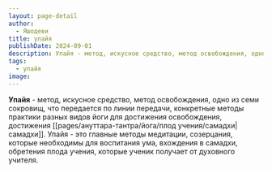 ```yaml
---
layout: page-detail
author:
  - Яшодеви
title: упайя
publishDate: 2024-09-01
description: Упайя - метод, искусное средство, метод освобождения, одно из семи сокровищ, что передается по линии передачи, конкретные методы практики разных видов йоги для достижения освобождения, достижения самадхи. Упайя - это главные методы медитации, созерцания, которые необходимы для воспитания ума, вхождения в самадхи, обретения плода учения, которые ученик получает от духовного учителя.
tags:
  - упайя
image:
---
```

**Упайя** - метод, искусное средство, метод освобождения, одно из семи сокровищ, что передается по линии передачи, конкретные методы практики разных видов йоги для достижения освобождения, достижения [[pages/ануттара-тантра/йога/плод учения/самадхи|самадхи]]. Упайя - это главные методы медитации, созерцания, которые необходимы для воспитания ума, вхождения в самадхи, обретения плода учения, которые ученик получает от духовного учителя.

